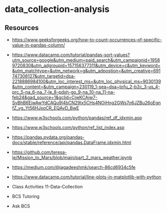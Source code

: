 # data_collection-analysis

## Resources
- https://www.geeksforgeeks.org/how-to-count-occurrences-of-specific-value-in-pandas-column/<br>
- https://www.datacamp.com/tutorial/pandas-sort-values?utm_source=google&utm_medium=paid_search&utm_campaignid=19589720830&utm_adgroupid=157156377311&utm_device=c&utm_keyword=&utm_matchtype=&utm_network=g&utm_adpostion=&utm_creative=691747308127&utm_targetid=dsa-2218886984100&utm_loc_interest_ms=&utm_loc_physical_ms=9030139&utm_content=&utm_campaign=230119_1-sea~dsa~tofu_2-b2c_3-us_4-prc_5-na_6-na_7-le_8-pdsh-go_9-na_10-na_11-na-feb24&gad_source=1&gclid=CjwKCAjw7-SvBhB6EiwAwYdCAQu9l4bCN29Ix5CHs4NOjHng2GWs7o6JZBu26oEgnfZ_vg_Yt56HJxoCR_EQAvD_BwE<br>
- https://www.w3schools.com/python/pandas/ref_df_idxmin.asp
- https://www.w3schools.com/python/ref_list_index.asp
- https://pandas.pydata.org/pandas-docs/stable/reference/api/pandas.DataFrame.idxmin.html
- https://github.com/teresa-le/Mission_to_Mars/blob/main/part_2_mars_weather.ipynb
- https://medium.com/@jagadeeshmk/search-86cd6934c5fe
- https://www.datacamp.com/tutorial/line-plots-in-matplotlib-with-python

- Class Activities 11-Data-Collection
- BCS Tutoring
- Ask BCS

